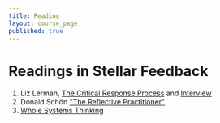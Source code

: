 ```yaml
---
title: Reading
layout: course_page
published: true
---
```


# Readings in Stellar Feedback

1. Liz Lerman, [The Critical Response Process](http://www.lizlerman.com/crpLL.html) and [Interview](http://www.morehshin.com/spring13x3danimation/wp-content/uploads/2012/12/LizLerman.pdf)
2. Donald Schön ["The Reflective Practitioner"](http://infed.org/mobi/donald-schon-learning-reflection-change/)
3. [Whole Systems Thinking](http://www.csh.umn.edu/wsh/prod/groups/ahc/@pub/@ahc/@csh/@wsh/documents/content/ahc_content_199136.pdf)






